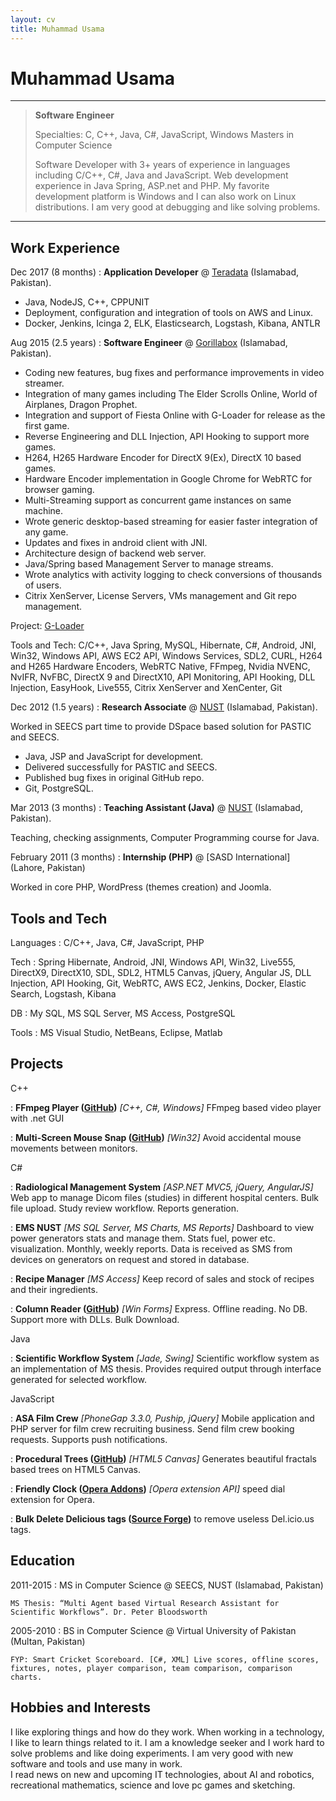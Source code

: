```yaml
---
layout: cv
title: Muhammad Usama
---
```


Muhammad Usama
=========================

----
>  **Software Engineer**
> 
>  Specialties: C, C++, Java, C#, JavaScript, Windows
>  Masters in Computer Science 
> 
> Software Developer with 3+ years of experience in languages including C/C++, C#, Java and JavaScript. Web development experience in Java Spring, ASP.net and PHP. My favorite development platform is Windows and I can also work on Linux distributions. I am very good at debugging and like solving problems.

----

Work Experience
--------------------

Dec 2017 
(8 months)
: **Application Developer** @ [Teradata](https://www.teradata.com/) (Islamabad, Pakistan).  
  
  - Java, NodeJS, C++, CPPUNIT
  -	Deployment, configuration and integration of tools on AWS and Linux. 
  -	Docker, Jenkins, Icinga 2, ELK, Elasticsearch, Logstash, Kibana, ANTLR


Aug 2015 
(2.5 years)
: **Software Engineer** @ [Gorillabox](https://www.gorillabox.net/) (Islamabad, Pakistan).  
  
  - Coding new features, bug fixes and performance improvements in video streamer.
  - Integration of many games including The Elder Scrolls Online, World of Airplanes, Dragon Prophet.
  - Integration and support of Fiesta Online with G-Loader for release as the first game.
  - Reverse Engineering and DLL Injection, API Hooking to support more games.
  - H264, H265 Hardware Encoder for DirectX 9(Ex), DirectX 10 based games.
  - Hardware Encoder implementation in Google Chrome for WebRTC for browser gaming.
  - Multi-Streaming support as concurrent game instances on same machine.
  - Wrote generic desktop-based streaming for easier faster integration of any game.
  - Updates and fixes in android client with JNI.
  - Architecture design of backend web server.
  - Java/Spring based Management Server to manage streams.
  - Wrote analytics with activity logging to check conversions of thousands of users.
  - Citrix XenServer, License Servers, VMs management and Git repo management.
  
  Project: [G-Loader](https://en.gamigo.com/corporate/gamigo-games/gorillabox-brings-its-successful-g-loader-technology-to-the-us-market-in-time-for-game-connection/)

  Tools and Tech: 
  C/C++, Java Spring, MySQL, Hibernate, C#, Android, JNI, Win32, Windows API, AWS EC2 API, Windows Services, SDL2, CURL, H264 and H265 Hardware Encoders, WebRTC Native, FFmpeg, Nvidia NVENC, NvIFR, NvFBC, DirectX 9 and DirectX10, API Monitoring, API Hooking, DLL Injection, EasyHook, Live555, Citrix XenServer and XenCenter, Git


Dec 2012 
(1.5 years)
: **Research Associate** @ [NUST](http://seecs.nust.edu.pk/) (Islamabad, Pakistan).

  Worked in SEECS part time to provide DSpace based solution for PASTIC and SEECS. 
  -  Java, JSP and JavaScript for development. 
  -  Delivered successfully for PASTIC and SEECS. 
  -  Published bug fixes in original GitHub repo. 
  -  Git, PostgreSQL.


Mar 2013 
(3 months)
: **Teaching Assistant (Java)** @ [NUST](http://seecs.nust.edu.pk/) (Islamabad, Pakistan).

  Teaching, checking assignments, Computer Programming course for Java. 
    

February 2011 
(3 months) 
: **Internship (PHP)** @ [SASD International] (Lahore, Pakistan)

  Worked in core PHP, WordPress (themes creation) and Joomla.


Tools and Tech
--------------

Languages
: C/C++, Java, C#, JavaScript, PHP 

Tech
: Spring Hibernate, Android, JNI, Windows API, Win32, Live555, DirectX9, DirectX10, SDL, SDL2, HTML5 Canvas, jQuery, Angular JS, DLL Injection, API Hooking, Git, WebRTC, AWS EC2, Jenkins, Docker, Elastic Search, Logstash, Kibana

DB
: My SQL, MS SQL Server, MS Access, PostgreSQL 

Tools
: MS Visual Studio, NetBeans, Eclipse, Matlab 
    

Projects
--------
C++ 

: **FFmpeg Player ([GitHub](https://github.com/SMUsamaShah/FFmpegCapturePlayer))** *[C++, C#, Windows]* FFmpeg based video player with .net GUI

: **Multi-Screen Mouse Snap ([GitHub](https://github.com/SMUsamaShah/WindowsMultiscreenMouseSnap))** *[Win32]* Avoid accidental mouse movements between monitors. 

C# 

: **Radiological Management System** *[ASP.NET MVC5, jQuery, AngularJS]* Web app to manage Dicom files (studies) in different hospital centers. Bulk file upload. Study review workflow. Reports generation.

: **EMS NUST** *[MS SQL Server, MS Charts, MS Reports]* Dashboard to view power generators stats and manage them. Stats fuel, power etc. visualization. Monthly, weekly reports. Data is received as SMS from devices on generators on request and stored in database. 

: **Recipe Manager**  *[MS Access]* Keep record of sales and stock of recipes and their ingredients. 

: **Column Reader ([GitHub](https://github.com/SMUsamaShah/UrduColumnsReader))** *[Win Forms]* Express. Offline reading. No DB. Support more with DLLs. Bulk Download.

Java 

: **Scientific Workflow System**  *[Jade, Swing]* Scientific workflow system as an implementation of MS thesis. Provides required output through interface generated for selected workflow. 

JavaScript

: **ASA Film Crew** *[PhoneGap 3.3.0, Puship, jQuery]* Mobile application and PHP server for film crew recruiting business. Send film crew booking requests. Supports push notifications. 

: **Procedural Trees ([GitHub](https://github.com/SMUsamaShah/ProceduralTrees))** *[HTML5 Canvas]* Generates beautiful fractals based trees on HTML5 Canvas. 

: **Friendly Clock ([Opera Addons](https://addons.opera.com/en/extensions/details/friendly-clock-speed-dial-extension-analog/))** *[Opera extension API]* speed dial extension for Opera. 

: **Bulk Delete Delicious tags ([Source Forge](https://sourceforge.net/p/bulkdeletedelic/wiki/Home/))** to remove useless Del.icio.us tags.

Education
---------

2011-2015
: MS in Computer Science @ SEECS, NUST (Islamabad, Pakistan)

    MS Thesis: “Multi Agent based Virtual Research Assistant for Scientific Workflows”. Dr. Peter Bloodsworth

2005-2010
: BS in Computer Science @ Virtual University of Pakistan (Multan, Pakistan)

    FYP: Smart Cricket Scoreboard. [C#, XML] Live scores, offline scores, fixtures, notes, player comparison, team comparison, comparison charts.

Hobbies and Interests
---------------------

I like exploring things and how do they work. When working in a technology, I like to learn things related to it. I am a knowledge seeker and I work hard to solve problems and like doing experiments. I am very good with new software and tools and use many in work.  
I read news on new and upcoming IT technologies, about AI and robotics, recreational mathematics, science and love pc games and sketching. 
